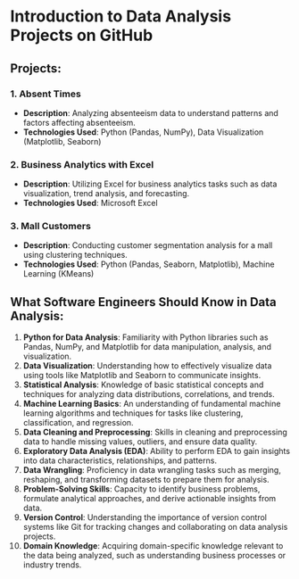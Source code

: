 # Introduction to Data Analysis Projects on GitHub

## Projects:

### 1. Absent Times
- **Description**: Analyzing absenteeism data to understand patterns and factors affecting absenteeism.
- **Technologies Used**: Python (Pandas, NumPy), Data Visualization (Matplotlib, Seaborn)

### 2. Business Analytics with Excel
- **Description**: Utilizing Excel for business analytics tasks such as data visualization, trend analysis, and forecasting.
- **Technologies Used**: Microsoft Excel

### 3. Mall Customers
- **Description**: Conducting customer segmentation analysis for a mall using clustering techniques.
- **Technologies Used**: Python (Pandas, Seaborn, Matplotlib), Machine Learning (KMeans)

## What Software Engineers Should Know in Data Analysis:

1. **Python for Data Analysis**: Familiarity with Python libraries such as Pandas, NumPy, and Matplotlib for data manipulation, analysis, and visualization.
2. **Data Visualization**: Understanding how to effectively visualize data using tools like Matplotlib and Seaborn to communicate insights.
3. **Statistical Analysis**: Knowledge of basic statistical concepts and techniques for analyzing data distributions, correlations, and trends.
4. **Machine Learning Basics**: An understanding of fundamental machine learning algorithms and techniques for tasks like clustering, classification, and regression.
5. **Data Cleaning and Preprocessing**: Skills in cleaning and preprocessing data to handle missing values, outliers, and ensure data quality.
6. **Exploratory Data Analysis (EDA)**: Ability to perform EDA to gain insights into data characteristics, relationships, and patterns.
7. **Data Wrangling**: Proficiency in data wrangling tasks such as merging, reshaping, and transforming datasets to prepare them for analysis.
8. **Problem-Solving Skills**: Capacity to identify business problems, formulate analytical approaches, and derive actionable insights from data.
9. **Version Control**: Understanding the importance of version control systems like Git for tracking changes and collaborating on data analysis projects.
10. **Domain Knowledge**: Acquiring domain-specific knowledge relevant to the data being analyzed, such as understanding business processes or industry trends.

